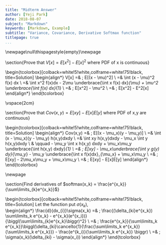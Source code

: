 ```yaml
---
title: "Midterm Answer"
author: [Yeji Park]
date: 2018-08-07
subject: "Markdown"
keywords: [Markdown, Example]
subtitle: "Variance, Covariance, Derivative Softmax function"
titlepage: true
...
```



\newpage\null\thispagestyle{empty}\newpage

\section{Prove that $V[x] = E[x^2] - E[x]^2$ where PDF of x is continuous}

\begin{tcolorbox}[colback=white!5!white,colframe=white!75!black, title=Solution]
  \begin{align*}
    V[x] =& \; E[(x - \mu)^2] \\
         =& \int (x - \mu)^2 f(x) dx \\
         =& \int x^2 f(x)dx - 2\mu \underbrace{\int x f(x) dx}_{\mu} + \mu^2 \underbrace{\int f(x) dx}_{1} \\
         =& \; E[x^2] - \mu^2 \\
         =& \; E[x^2] - E^2[x]
  \end{align*}
\end{tcolorbox}

\vspace{2cm}

\section{Prove that $Cov(x,y) = E[xy] - E[x]E[y]$ where PDF of x,y are continuous}

\begin{tcolorbox}[colback=white!5!white,colframe=white!75!black, title=Solution]
  \begin{align*}
    Cov(x,y) =& \; E[(x - \mu_x)(y - \mu_y)] \\
             =& \int (x - \mu_x)(y - \mu_y) h(x,y)dxdy \\
             =& \int xy h(x,y)dxdy - \mu_x \int y h(x,y)dxdy \\
             & \qquad - \mu_y \int x h(x,y) dxdy + \mu_x\mu_y \underbrace{\int h(x,y) dxdy}_{1} \\
             =& \; E[xy] - \mu_x\underbrace{\int y g(y) dy}_{\mu_y} - \mu_y \underbrace{\int x f(x)dx}_{\mu_x} + \mu_x\mu_y \\
             =& \; E[xy] - 2\mu_x\mu_y + \mu_x\mu_y \\
             =& \; E[xy] - E[x]E[y]
  \end{align*}
\end{tcolorbox}

\newpage

\section{Find derivatives of $softmax(x_k) = \frac{e^{x_k}}{\sum\limits_{k}e^{x_k}}$}

\begin{tcolorbox}[colback=white!5!white,colframe=white!75!black, title=Solution]
Let the function put $\sigma(x_k)$,   
  \begin{align*}
    \frac{d}{dx_{i}}\sigma(x_k) =& \; \frac{(\delta_{ki}e^{x_k}) \sum\limits_k e^{x_k} - e^{x_k}(e^{x_i})}{\biggl(\sum\limits_{k}e^{x_k}\biggr)^2} \\
      =& \; \frac{e^{x_k}}{\sum\limits_k e^{x_k}}\biggl(\delta_{ki}\cancelto{1}{\frac{\sum\limits_k e^{x_k}}{\sum\limits_k e^{x_k}}} - \frac{e^{k_i}}{\sum\limits_k e^{x_k}} \biggr) \\
      =& \; \sigma(x_k)(\delta_{ki} - \sigma(x_i))
  \end{align*}
\end{tcolorbox}
